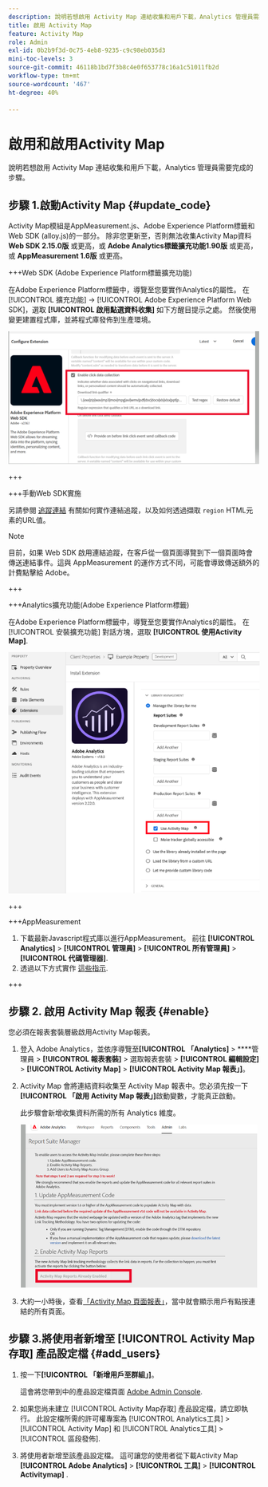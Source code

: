 ```yaml
---
description: 說明若想啟用 Activity Map 連結收集和用戶下載，Analytics 管理員需要完成的步驟。
title: 啟用 Activity Map
feature: Activity Map
role: Admin
exl-id: 0b2b9f3d-0c75-4eb8-9235-c9c98eb035d3
mini-toc-levels: 3
source-git-commit: 46118b1bd7f3b8c4e0f653778c16a1c51011fb2d
workflow-type: tm+mt
source-wordcount: '467'
ht-degree: 40%

---
```



# 啟用和啟用Activity Map

說明若想啟用 Activity Map 連結收集和用戶下載，Analytics 管理員需要完成的步驟。

## 步驟 1.啟動Activity Map {#update_code}

Activity Map模組是AppMeasurement.js、Adobe Experience Platform標籤和Web SDK (alloy.js)的一部分。 除非您更新至，否則無法收集Activity Map資料 **Web SDK 2.15.0版** 或更高，或 **Adobe Analytics標籤擴充功能1.90版** 或更高，或 **AppMeasurement 1.6版** 或更高。

+++Web SDK (Adobe Experience Platform標籤擴充功能)

在Adobe Experience Platform標籤中，導覽至您要實作Analytics的屬性。 在 [!UICONTROL 擴充功能] -> [!UICONTROL Adobe Experience Platform Web SDK]，選取 **[!UICONTROL 啟用點選資料收集]** 如下方醒目提示之處。 然後使用變更建置程式庫，並將程式庫發佈到生產環境。

![](assets/web_sdk.png)

+++

+++手動Web SDK實施

另請參閱 [追蹤連結](https://experienceleague.adobe.com/docs/experience-platform/edge/data-collection/track-links.html?lang=zh-Hant) 有關如何實作連結追蹤，以及如何透過擷取 `region` HTML元素的URL值。

>[!NOTE]
>
>目前，如果 Web SDK 啟用連結追蹤，在客戶從一個頁面導覽到下一個頁面時會傳送連結事件。這與 AppMeasurement 的運作方式不同，可能會導致傳送額外的計費點擊給 Adobe。

+++

+++Analytics擴充功能(Adobe Experience Platform標籤)

在Adobe Experience Platform標籤中，導覽至您要實作Analytics的屬性。 在 [!UICONTROL 安裝擴充功能] 對話方塊，選取 **[!UICONTROL 使用Activity Map]**.

![](assets/aa_extension.png)

+++

+++AppMeasurement

1. 下載最新Javascript程式庫以進行AppMeasurement。
前往 **[!UICONTROL Analytics]** > **[!UICONTROL 管理員]** > **[!UICONTROL 所有管理員]** > **[!UICONTROL 代碼管理器]**.
1. 透過以下方式實作 [這些指示](https://experienceleague.adobe.com/docs/analytics/implementation/js/overview.html?lang=zh-Hant).

+++

## 步驟 2. 啟用 Activity Map 報表 {#enable}

您必須在報表套裝層級啟用Activity Map報表。

1. 登入 Adobe Analytics，並依序導覽至&#x200B;**[!UICONTROL 「Analytics]** > ****&#x200B;管理員 > **[!UICONTROL 報表套裝]** > 選取報表套裝 > **[!UICONTROL 編輯設定]** > **[!UICONTROL Activity Map]** > **[!UICONTROL Activity Map 報表」]**。

1. Activity Map 會將連結資料收集至 Activity Map 報表中。您必須先按一下&#x200B;**[!UICONTROL 「啟用 Activity Map 報表」]**&#x200B;啟動變數，才能真正啟動。

   此步驟會新增收集資料所需的所有 Analytics 維度。

   ![](assets/enable.png)

1. 大約一小時後，查看[「Activity Map 頁面報表」](/help/analyze/activity-map/activitymap-reporting-analytics.md)，當中就會顯示用戶有點按連結的所有頁面。

## 步驟 3.將使用者新增至 [!UICONTROL Activity Map存取] 產品設定檔 {#add_users}

1. 按一下&#x200B;**[!UICONTROL 「新增用戶至群組」]**。

   這會將您帶到中的產品設定檔頁面 [Adobe Admin Console](https://adminconsole.adobe.com/E2F05B3B52F54D2E0A490D44@AdobeOrg/overview).

1. 如果您尚未建立 [!UICONTROL Activity Map存取] 產品設定檔，請立即執行。 此設定檔所需的許可權專案為 [!UICONTROL Analytics工具] > [!UICONTROL Activity Map] 和 [!UICONTROL Analytics工具] > [!UICONTROL 區段發佈].

1. 將使用者新增至該產品設定檔。 這可讓您的使用者從下載Activity Map  **[!UICONTROL Adobe Analytics]** > **[!UICONTROL 工具]** > **[!UICONTROL Activitymap]** .

